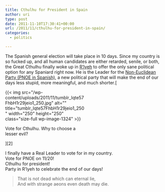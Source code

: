 ```yaml
---
title: Cthulhu for President in Spain
author: uri
type: post
date: 2011-11-10T17:30:41+00:00
url: /2011/11/cthulhu-for-president-in-spain/
categories:
  - politics

---
```

The Spanish general election will take place in 10 days. Since my country is so fucked up, and all human candidates are either retarded, senile, or both, the Great Cthulhu finally woke up in [R’lyeh][1] to offer the only sane political option for any Spaniard right now. He is the Leader for the [Non-Euclidean Party (PNOE in Spanish)][2], a new political party that will make the end of our days less stupid, more meaningful, and much shorter.[

<div id="attachment_1324" style="width: 260px" class="wp-caption aligncenter">
  {{< img src="/wp-content/uploads/2011/11/tumblr_lqte57FhbH1r29jeio1_250.jpg" alt="" title="tumblr_lqte57FhbH1r29jeio1_250" width="250" height="250" class="size-full wp-image-1324" >}}
  
  <p class="wp-caption-text">
    Vote for Cthulhu. Why to choose a lesser evil?
  </p>
</div>][2]

I finally have a Real Leader to vote for in my country.  
Vote for PNOE on 11/20!  
Cthulhu for president!  
Party in R&#8217;lyeh to celebrate the end of our days!

> That is not dead which can eternal lie,  
> And with strange aeons even death may die.

 [1]: http://en.wikipedia.org/wiki/R'lyeh
 [2]: http://partidonoeuclidiano.tumblr.com/